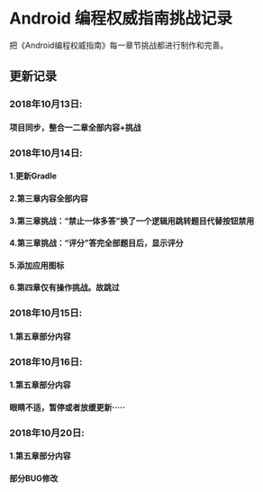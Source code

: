 # Android 编程权威指南挑战记录
把《Android编程权威指南》每一章节挑战都进行制作和完善。

## 更新记录
### 2018年10月13日:
#### 项目同步，整合一二章全部内容+挑战
### 2018年10月14日:
#### 1.更新Gradle
#### 2.第三章内容全部内容
#### 3.第三章挑战：“禁止一体多答”换了一个逻辑用跳转题目代替按钮禁用
#### 4.第三章挑战：“评分”答完全部题目后，显示评分
#### 5.添加应用图标
#### 6.第四章仅有操作挑战。故跳过
### 2018年10月15日:
#### 1.第五章部分内容
### 2018年10月16日:
#### 1.第五章部分内容
#### 眼睛不适，暂停或者放缓更新·····
### 2018年10月20日:
#### 1.第五章部分内容
#### 部分BUG修改
